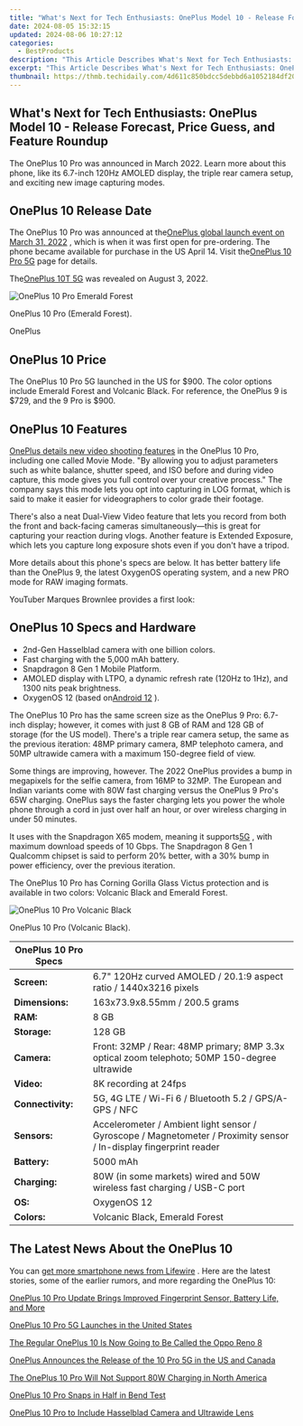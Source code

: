 ```yaml
---
title: "What's Next for Tech Enthusiasts: OnePlus Model 10 - Release Forecast, Price Guess, and Feature Roundup"
date: 2024-08-05 15:32:15
updated: 2024-08-06 10:27:12
categories:
  - BestProducts
description: "This Article Describes What's Next for Tech Enthusiasts: OnePlus Model 10 - Release Forecast, Price Guess, and Feature Roundup"
excerpt: "This Article Describes What's Next for Tech Enthusiasts: OnePlus Model 10 - Release Forecast, Price Guess, and Feature Roundup"
thumbnail: https://thmb.techidaily.com/4d611c850bdcc5debbd6a1052184df209b3a831159d406c41f1b205c0d3edd38.jpg
---
```


## What's Next for Tech Enthusiasts: OnePlus Model 10 - Release Forecast, Price Guess, and Feature Roundup

 The OnePlus 10 Pro was announced in March 2022\. Learn more about this phone, like its 6.7-inch 120Hz AMOLED display, the triple rear camera setup, and exciting new image capturing modes.  

## OnePlus 10 Release Date

 The OnePlus 10 Pro was announced at the[OnePlus global launch event on March 31, 2022](https://www.lifewire.com/oneplus-10-pro-5g-launch-event-set-for-march-31-5223438) , which is when it was first open for pre-ordering. The phone became available for purchase in the US April 14\. Visit the[OnePlus 10 Pro 5G](https://www.oneplus.com/oneplus-10-pro) page for details.

 The[OnePlus 10T 5G](https://www.oneplus.com/10t) was revealed on August 3, 2022.  

![OnePlus 10 Pro Emerald Forest](https://www.lifewire.com/thmb/rEGnYzqZ28a6nuU_BN-lw2UjwWM=/960x0/filters:no_upscale():max_bytes(200000):strip_icc():format(webp)/oneplus-10-pro-emerald-forest-green-29244d8eac5643e9af29b1a901e56c07.jpg)

 OnePlus 10 Pro (Emerald Forest).

OnePlus

## OnePlus 10 Price

 The OnePlus 10 Pro 5G launched in the US for $900\. The color options include Emerald Forest and Volcanic Black. For reference, the OnePlus 9 is $729, and the 9 Pro is $900.  

## OnePlus 10 Features

[OnePlus details new video shooting features](https://forums.oneplus.com/threads/diving-deep-into-the-oneplus-10-pro-camera.1554663/) in the OnePlus 10 Pro, including one called Movie Mode. "By allowing you to adjust parameters such as white balance, shutter speed, and ISO before and during video capture, this mode gives you full control over your creative process." The company says this mode lets you opt into capturing in LOG format, which is said to make it easier for videographers to color grade their footage.

 There's also a neat Dual-View Video feature that lets you record from both the front and back-facing cameras simultaneously—this is great for capturing your reaction during vlogs. Another feature is Extended Exposure, which lets you capture long exposure shots even if you don't have a tripod.

 More details about this phone's specs are below. It has better battery life than the OnePlus 9, the latest OxygenOS operating system, and a new PRO mode for RAW imaging formats.

 YouTuber Marques Brownlee provides a first look:

## OnePlus 10 Specs and Hardware

* 2nd-Gen Hasselblad camera with one billion colors.
* Fast charging with the 5,000 mAh battery.
* Snapdragon 8 Gen 1 Mobile Platform.
* AMOLED display with LTPO, a dynamic refresh rate (120Hz to 1Hz), and 1300 nits peak brightness.
* OxygenOS 12 (based on[Android 12](https://www.lifewire.com/android-12-5184973) ).

 The OnePlus 10 Pro has the same screen size as the OnePlus 9 Pro: 6.7-inch display; however, it comes with just 8 GB of RAM and 128 GB of storage (for the US model). There's a triple rear camera setup, the same as the previous iteration: 48MP primary camera, 8MP telephoto camera, and 50MP ultrawide camera with a maximum 150-degree field of view.

 Some things are improving, however. The 2022 OnePlus provides a bump in megapixels for the selfie camera, from 16MP to 32MP. The European and Indian variants come with 80W fast charging versus the OnePlus 9 Pro's 65W charging. OnePlus says the faster charging lets you power the whole phone through a cord in just over half an hour, or over wireless charging in under 50 minutes.

 It uses with the Snapdragon X65 modem, meaning it supports[5G](https://www.lifewire.com/5g-wireless-4155905) , with maximum download speeds of 10 Gbps. The Snapdragon 8 Gen 1 Qualcomm chipset is said to perform 20% better, with a 30% bump in power efficiency, over the previous iteration.

 The OnePlus 10 Pro has Corning Gorilla Glass Victus protection and is available in two colors: Volcanic Black and Emerald Forest.

![OnePlus 10 Pro Volcanic Black](https://www.lifewire.com/thmb/vdpg6eStvKa-rDn-EwBrtaDNvsw=/960x0/filters:no_upscale():max_bytes(200000):strip_icc():format(webp)/Black_PC-4ca0d18a07bc4b51a6113785221e663a.jpg)

 OnePlus 10 Pro (Volcanic Black).

| OnePlus 10 Pro Specs |                                                                                                                    |
| -------------------- | ------------------------------------------------------------------------------------------------------------------ |
| **Screen:**          | 6.7" 120Hz curved AMOLED / 20.1:9 aspect ratio / 1440x3216 pixels                                                  |
| **Dimensions:**      | 163x73.9x8.55mm / 200.5 grams                                                                                      |
| **RAM:**             | 8 GB                                                                                                               |
| **Storage:**         | 128 GB                                                                                                             |
| **Camera:**          | Front: 32MP / Rear: 48MP primary; 8MP 3.3x optical zoom telephoto; 50MP 150-degree ultrawide                       |
| **Video:**           | 8K recording at 24fps                                                                                              |
| **Connectivity:**    | 5G, 4G LTE / Wi-Fi 6 / Bluetooth 5.2 / GPS/A-GPS / NFC                                                             |
| **Sensors:**         | Accelerometer / Ambient light sensor / Gyroscope / Magnetometer / Proximity sensor / In-display fingerprint reader |
| **Battery:**         | 5000 mAh                                                                                                           |
| **Charging:**        | 80W (in some markets) wired and 50W wireless fast charging / USB-C port                                            |
| **OS:**              | OxygenOS 12                                                                                                        |
| **Colors:**          | Volcanic Black, Emerald Forest                                                                                     |

## The Latest News About the OnePlus 10

 You can [get more smartphone news from Lifewire](https://www.lifewire.com/mobile-phones-4781509) . Here are the latest stories, some of the earlier rumors, and more regarding the OnePlus 10:

[OnePlus 10 Pro Update Brings Improved Fingerprint Sensor, Battery Life, and More](https://www.androidcentral.com/phones/oneplus-10-pro-update-oxygenos-12-a13-update)

[OnePlus 10 Pro 5G Launches in the United States](https://www.lifewire.com/oneplus-10-pro-5g-launches-in-the-united-states-5225934)

[The Regular OnePlus 10 Is Now Going to Be Called the Oppo Reno 8](https://www.pocket-lint.com/phones/news/oneplus/160710-the-regular-oneplus-10-is-now-going-to-be-called-the-oppo-reno-8)

[OnePlus Announces the Release of the 10 Pro 5G in the US and Canada](https://www.lifewire.com/oneplus-announces-the-release-of-the-10-pro-5g-in-the-us-and-canada-5224143)

[The OnePlus 10 Pro Will Not Support 80W Charging in North America](https://www.androidpolice.com/oneplus-10-pro-not-support-80w-charging-speeds-north-america/)

[OnePlus 10 Pro Snaps in Half in Bend Test](https://www.gsmarena.com/oneplus%5F10%5Fpro%5Fsnaps%5Fin%5Fhalf%5Fin%5Fbend%5Ftest-news-53246.php)

[OnePlus 10 Pro to Include Hasselblad Camera and Ultrawide Lens](https://www.lifewire.com/oneplus-10-pro-to-include-hasselblad-camera-and-ultrawide-lens-5215244)


<ins class="adsbygoogle"
     style="display:block"
     data-ad-format="autorelaxed"
     data-ad-client="ca-pub-7571918770474297"
     data-ad-slot="1223367746"></ins>



<ins class="adsbygoogle"
     style="display:block"
     data-ad-client="ca-pub-7571918770474297"
     data-ad-slot="8358498916"
     data-ad-format="auto"
     data-full-width-responsive="true"></ins>
